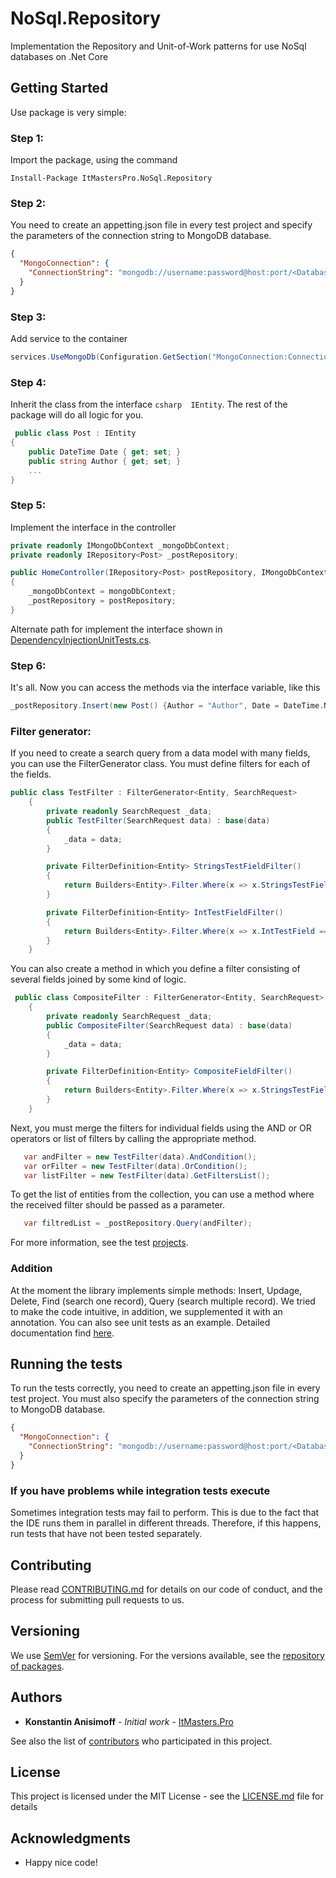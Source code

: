 # NoSql.Repository

Implementation the Repository and Unit-of-Work patterns for use NoSql databases on .Net Core

## Getting Started
Use package is very simple:

### Step 1: 
Import the package, using the command 
```posh 
Install-Package ItMastersPro.NoSql.Repository 
```

### Step 2: 
You need to create an appetting.json file in every test project and specify the parameters of the connection string to MongoDB database.
```json
{
  "MongoConnection": {
    "ConnectionString": "mongodb://username:password@host:port/<DatabaseName>?ssl=true"
  }
}
```

### Step 3: 
Add service to the container
```csharp
services.UseMongoDb(Configuration.GetSection("MongoConnection:ConnectionString").Value);
```

### Step 4: 
Inherit the class from the interface ```csharp  IEntity```. The rest of the package will do all logic for you.
```csharp
 public class Post : IEntity
{
	public DateTime Date { get; set; }
	public string Author { get; set; }
	...
}
```

### Step 5: 
Implement the interface in the controller 
```csharp
private readonly IMongoDbContext _mongoDbContext;
private readonly IRepository<Post> _postRepository;

public HomeController(IRepository<Post> postRepository, IMongoDbContext mongoDbContext)
{
	_mongoDbContext = mongoDbContext;
	_postRepository = postRepository;
}
```
Alternate path for implement the interface shown in [DependencyInjectionUnitTests.cs](https://raw.githubusercontent.com/itmasterspro/MongoDb.Repository/master/tests/MongoDb.Repository.UnitTests/DependencyInjectionUnitTests.cs).

### Step 6: 
It's all. Now you can access the methods via the interface variable, like this
```csharp
_postRepository.Insert(new Post() {Author = "Author", Date = DateTime.Now});
```

### Filter generator: 
If you need to create a search query from a data model with many fields, you can use the FilterGenerator class. You must define filters for each of the fields.
```csharp
public class TestFilter : FilterGenerator<Entity, SearchRequest>
    {
        private readonly SearchRequest _data;
        public TestFilter(SearchRequest data) : base(data)
        {
            _data = data;
        }

        private FilterDefinition<Entity> StringsTestFieldFilter()
        {
            return Builders<Entity>.Filter.Where(x => x.StringsTestField == _data.StringsTestField);
        }

        private FilterDefinition<Entity> IntTestFieldFilter()
        {
            return Builders<Entity>.Filter.Where(x => x.IntTestField == _data.IntTestField);
        }
    }
```

You can also create a method in which you define a filter consisting of several fields joined by some kind of logic.
```csharp
 public class CompositeFilter : FilterGenerator<Entity, SearchRequest>
    {
        private readonly SearchRequest _data;
        public CompositeFilter(SearchRequest data) : base(data)
        {
            _data = data;
        }

        private FilterDefinition<Entity> CompositeFieldFilter()
        {
            return Builders<Entity>.Filter.Where(x => x.StringsTestField == _data.StringsTestField && x.IntTestField != _data.IntTestField);
        }
    }
```

Next, you must merge the filters for individual fields using the AND or OR operators or list of filters by calling the appropriate method.
```csharp
   var andFilter = new TestFilter(data).AndCondition();
   var orFilter = new TestFilter(data).OrCondition();
   var listFilter = new TestFilter(data).GetFiltersList();
```

To get the list of entities from the collection, you can use a method where the received filter should be passed as a parameter.
```csharp
   var filtredList = _postRepository.Query(andFilter);
```
For more information, see the test [projects](https://github.com/itmasterspro/NoSql.Repository/blob/master/tests/NoSql.Repository.MongoDb.UnitTests/TestFilter.cs).

### Addition
At the moment the library implements simple methods: Insert, Updage, Delete, Find (search one record), Query (search multiple  record). We tried to make the code intuitive, in addition, we supplemented it with an annotation. You can also see unit tests as an example. Detailed documentation find [here](https://itmasterspro.github.io/MongoDb.Repository/api/index.html).

## Running the tests

To run the tests correctly, you need to create an appetting.json file in every test project. You must also specify the parameters of the connection string to MongoDB database.
```json
{
  "MongoConnection": {
    "ConnectionString": "mongodb://username:password@host:port/<DatabaseName>?ssl=true"
  }
}
```

### If you have problems while integration tests execute
Sometimes integration tests may fail to perform. This is due to the fact that the IDE runs them in parallel in different threads. Therefore, if this happens, run tests that have not been tested separately.

## Contributing

Please read [CONTRIBUTING.md](CONTRIBUTING.md) for details on our code of conduct, and the process for submitting pull requests to us.

## Versioning

We use [SemVer](http://semver.org/) for versioning. For the versions available, see the [repository of packages](https://github.com/itmasterspro/NoSql.Repository). 

## Authors
* **Konstantin Anisimoff** - *Initial work* - [ItMasters.Pro](https://github.com/itmasterspro)

See also the list of [contributors](https://github.com/itmasterspro/NoSql.Repository/contributors) who participated in this project.

## License

This project is licensed under the MIT License - see the [LICENSE.md](LICENSE.md) file for details

## Acknowledgments

* Happy nice code!

